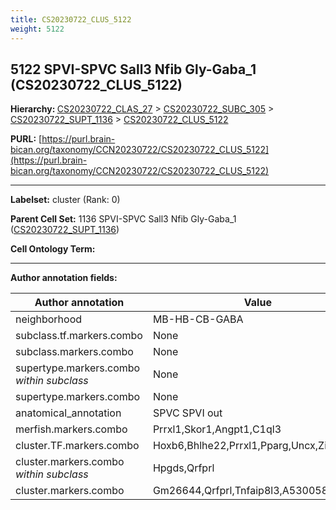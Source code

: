 ```yaml
---
title: CS20230722_CLUS_5122
weight: 5122
---
```

## 5122 SPVI-SPVC Sall3 Nfib Gly-Gaba_1 (CS20230722_CLUS_5122)
<b>Hierarchy: </b>
[CS20230722_CLAS_27](../CS20230722_CLAS_27) >
[CS20230722_SUBC_305](../CS20230722_SUBC_305) >
[CS20230722_SUPT_1136](../CS20230722_SUPT_1136) >
[CS20230722_CLUS_5122](../CS20230722_CLUS_5122)

**PURL:** [https://purl.brain-bican.org/taxonomy/CCN20230722/CS20230722_CLUS_5122](https://purl.brain-bican.org/taxonomy/CCN20230722/CS20230722_CLUS_5122)

---


**Labelset:** cluster (Rank: 0)

**Parent Cell Set:** 1136 SPVI-SPVC Sall3 Nfib Gly-Gaba_1 ([CS20230722_SUPT_1136](../CS20230722_SUPT_1136))



**Cell Ontology Term:** 

[MARKER GENES.]: #


---

[TRANSFERRED ANNOTATIONS.]: #


[AUTHOR ANNOTATION FIELDS.]: #


**Author annotation fields:**

| Author annotation | Value |
|-------------------|-------|
|neighborhood|MB-HB-CB-GABA|
|subclass.tf.markers.combo|None|
|subclass.markers.combo|None|
|supertype.markers.combo _within subclass_|None|
|supertype.markers.combo|None|
|anatomical_annotation|SPVC SPVI out|
|merfish.markers.combo|Prrxl1,Skor1,Angpt1,C1ql3|
|cluster.TF.markers.combo|Hoxb6,Bhlhe22,Prrxl1,Pparg,Uncx,Zic4|
|cluster.markers.combo _within subclass_|Hpgds,Qrfprl|
|cluster.markers.combo|Gm26644,Qrfprl,Tnfaip8l3,A530058N18Rik|
